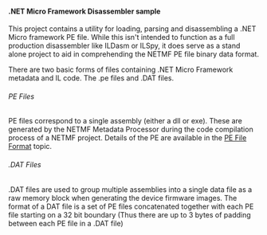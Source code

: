 #### .NET Micro Framework Disassembler sample
This project contains a utility for loading, parsing and disassembling a .NET Micro framework PE file.
While this isn't intended to function as a full production disassembler like ILDasm or ILSpy, it does serve
as a stand alone project to aid in comprehending the NETMF PE file binary data format.

There are two basic forms of files containing .NET Micro Framework metadata and IL code. The .pe files and
.DAT files.

###### PE Files
PE files correspond to a single assembly (either a dll or exe). These are generated by the
NETMF Metadata Processor during the code compilation process of a NETMF project. Details of the PE
are available in the [PE File Format](https://github.com/NETMF/netmf-interpreter/wiki/PeFileFormat) topic.

###### .DAT Files
.DAT files are used to group multiple assemblies into a single data file as a raw memory block when generating
the device firmware images. The format of a DAT file is a set of PE files concatenated together with each PE file
starting on a 32 bit boundary (Thus there are up to 3 bytes of padding between each PE file in a .DAT file)
